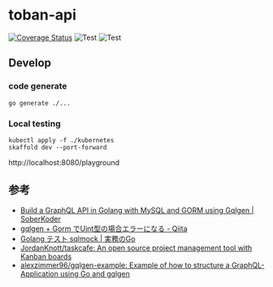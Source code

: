 # toban-api

[![Coverage Status](https://coveralls.io/repos/github/faruryo/toban-api/badge.svg?branch=master)](https://coveralls.io/github/faruryo/toban-api?branch=master)
![Test](https://github.com/faruryo/toban-api/workflows/Test/badge.svg)
![Test](https://github.com/faruryo/toban-api/workflows/Docker/badge.svg)
## Develop

### code generate

```
go generate ./...
```

### Local testing

```
kubectl apply -f ./kubernetes
skaffold dev --port-forward
```

http://localhost:8080/playground

## 参考

- [Build a GraphQL API in Golang with MySQL and GORM using Gqlgen | SoberKoder](https://www.soberkoder.com/go-graphql-api-mysql-gorm/)
- [gqlgen + Gorm でUint型の場合エラーになる - Qiita](https://qiita.com/3104k/items/caf17633d4926aee8a84)
- [Golang テスト sqlmock | 実務のGo](https://www.go-lang-programming.com/doc/test/sqlmock)
- [JordanKnott/taskcafe: An open source project management tool with Kanban boards](https://github.com/JordanKnott/taskcafe)
- [alexzimmer96/gqlgen-example: Example of how to structure a GraphQL-Application using Go and gqlgen](https://github.com/alexzimmer96/gqlgen-example)
